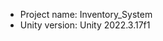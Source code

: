 <!-- UNITY CODE ASSIST INSTRUCTIONS START -->
- Project name: Inventory_System
- Unity version: Unity 2022.3.17f1
<!-- UNITY CODE ASSIST INSTRUCTIONS END -->